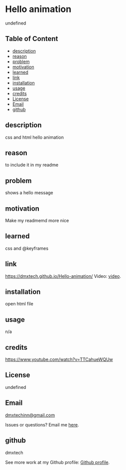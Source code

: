 
  # Hello animation

   undefined

  ## Table of Content
  
  - [description](#description)
  - [reason](#reason)
  - [problem](#problem)
  - [motivation](#motivation)
  - [learned](#learned)
  - [link](#link)
  - [installation](#installation)
  - [usage](#usage)
  - [credits](#credits)
  - [License](#License)
  - [Email](#Email)
  - [github](#github)

  ## description
  css and html hello animation

  ## reason
  to include it in my readme

  ## problem
  shows a hello message

  ## motivation
  Make my readmemd more nice

  ## learned
  css and @keyframes

  ## link
  https://dmxtech.github.io/Hello-animation/
  Video: [video](https://dmxtech.github.io/Hello-animation/).


  ## installation
  open html file

  ## usage
  n/a

  ## credits
  https://www.youtube.com/watch?v=TTCahueWQUw

  ## License
  undefined

  ## Email
  dmxtechinn@gmail.com

  Issues or questions? Email me [here](mailto:dmxtechinn@gmail.com).

  ## github
  dmxtech

  
 See more work at my Github profile: [Github profile](https://github.com/dmxtech).
